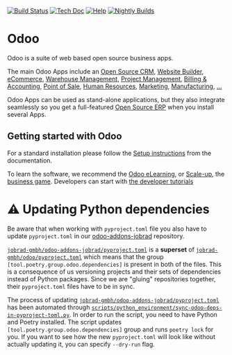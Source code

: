 [![Build Status](https://runbot.odoo.com/runbot/badge/flat/1/master.svg)](https://runbot.odoo.com/runbot)
[![Tech Doc](https://img.shields.io/badge/master-docs-875A7B.svg?style=flat&colorA=8F8F8F)](https://www.odoo.com/documentation/master)
[![Help](https://img.shields.io/badge/master-help-875A7B.svg?style=flat&colorA=8F8F8F)](https://www.odoo.com/forum/help-1)
[![Nightly Builds](https://img.shields.io/badge/master-nightly-875A7B.svg?style=flat&colorA=8F8F8F)](https://nightly.odoo.com/)

# Odoo

Odoo is a suite of web based open source business apps.

The main Odoo Apps include an <a href="https://www.odoo.com/page/crm">Open Source CRM</a>,
<a href="https://www.odoo.com/page/website-builder">Website Builder</a>,
<a href="https://www.odoo.com/page/e-commerce">eCommerce</a>,
<a href="https://www.odoo.com/page/warehouse">Warehouse Management</a>,
<a href="https://www.odoo.com/page/project-management">Project Management</a>,
<a href="https://www.odoo.com/page/accounting">Billing &amp; Accounting</a>,
<a href="https://www.odoo.com/page/point-of-sale">Point of Sale</a>,
<a href="https://www.odoo.com/page/employees">Human Resources</a>,
<a href="https://www.odoo.com/page/lead-automation">Marketing</a>,
<a href="https://www.odoo.com/page/manufacturing">Manufacturing</a>,
<a href="https://www.odoo.com/#apps">...</a>

Odoo Apps can be used as stand-alone applications, but they also integrate seamlessly so you get
a full-featured <a href="https://www.odoo.com">Open Source ERP</a> when you install several Apps.


## Getting started with Odoo

For a standard installation please follow the <a href="https://www.odoo.com/documentation/14.0/administration/install.html">Setup instructions</a>
from the documentation.

To learn the software, we recommend the <a href="https://www.odoo.com/slides">Odoo eLearning</a>, or <a href="https://www.odoo.com/page/scale-up-business-game">Scale-up</a>, the <a href="https://www.odoo.com/page/scale-up-business-game">business game</a>. Developers can start with <a href="https://www.odoo.com/documentation/14.0/developer/howtos.html">the developer tutorials</a>

# ⚠️ Updating Python dependencies

Be aware that when working with `pyproject.toml` file you also have to update `pyproject.toml` in our
[odoo-addons-jobrad](https://github.com/jobrad-gmbh/odoo-addons-jobrad) repository.

[`jobrad-gmbh/odoo-addons-jobrad/pyproject.toml`](https://github.com/jobrad-gmbh/odoo-addons-jobrad/blob/develop/pyproject.toml)
is a **superset** of
[`jobrad-gmbh/odoo/pyproject.toml`](https://github.com/jobrad-gmbh/odoo/blob/jobrad-14.0/pyproject.toml) which means
that the group `[tool.poetry.group.odoo.dependencies]` is present in both of the files. This is a consequence of us
versioning projects and their sets of dependencies instead of Python packages. Since we are "gluing" repositories
together, their `pyproject.toml` files have to be in sync.

The process of updating
[`jobrad-gmbh/odoo-addons-jobrad/pyproject.toml`](https://github.com/jobrad-gmbh/odoo-addons-jobrad/blob/develop/pyproject.toml)
has been automated through
[`scripts/python_environment/sync-odoo-deps-in-pyproject-toml.py`](https://github.com/jobrad-gmbh/odoo-addons-jobrad/blob/develop/scripts/python_environment/sync-odoo-deps-in-pyproject-toml.py).
In order to run the script, you need to have Python and Poetry installed. The script updates
`[tool.poetry.group.odoo.dependencies]` group and runs `poetry lock` for you. If you want to see how the new
`pyproject.toml` will look like without actually updating it, you can specify `--dry-run` flag.